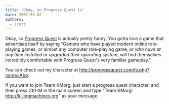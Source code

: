 ```yaml
---
title: 'Okay, so Progress Quest is'
date: 2002-03-02
authors:
  - scott
---
```


Okay, so [Progress Quest](http://progressquest.com/) is actually pretty funny. You gotta love a game that advertises itself by saying "Gamers who have played modern online role-playing games, or almost any computer role-playing game, _or who have at any time installed or upgraded their operating system_, will find themselves incredibly comfortable with Progress Quest's very familiar gameplay."

You can check out my character at http://progressquest.com/hi.php?name=Abe.

If you want to join Team KMorg, just start a progress quest character, and then press Ctrl-M in the main screen and type "Team KMorg! http://killingmachines.org" as your message.
